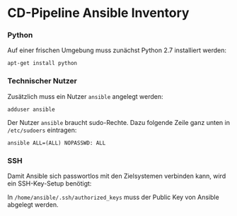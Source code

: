 # CD-Pipeline Ansible Inventory
### Python

Auf einer frischen Umgebung muss zunächst Python 2.7 installiert werden:

```shell
apt-get install python
```

### Technischer Nutzer

Zusätzlich muss ein Nutzer ``ansible`` angelegt werden:

```shell
adduser ansible
```

Der Nutzer ``ansible`` braucht sudo-Rechte. Dazu folgende Zeile ganz unten in ``/etc/sudoers`` eintragen:

```shell
ansible ALL=(ALL) NOPASSWD: ALL
```

### SSH

Damit Ansible sich passwortlos mit den Zielsystemen verbinden kann, wird ein SSH-Key-Setup benötigt:

In ``/home/ansible/.ssh/authorized_keys`` muss der Public Key von Ansible abgelegt werden.

